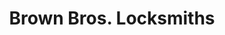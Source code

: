 ---
title: "Brown Bros. Locksmiths"
url: /dun-laoghaire/brown-bros-locksmiths/
shop: Schlüsseldienst
---